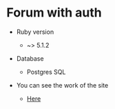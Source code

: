  # Forum with auth 


* Ruby version
  * ~> 5.1.2

* Database
  * Postgres SQL

* You can see the work of the site
  * [Here](http://first-simple-forum-app.herokuapp.com/)